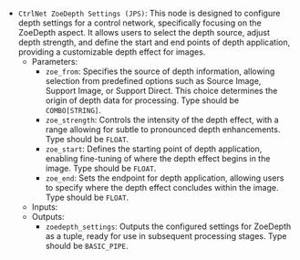 - `CtrlNet ZoeDepth Settings (JPS)`: This node is designed to configure depth settings for a control network, specifically focusing on the ZoeDepth aspect. It allows users to select the depth source, adjust depth strength, and define the start and end points of depth application, providing a customizable depth effect for images.
    - Parameters:
        - `zoe_from`: Specifies the source of depth information, allowing selection from predefined options such as Source Image, Support Image, or Support Direct. This choice determines the origin of depth data for processing. Type should be `COMBO[STRING]`.
        - `zoe_strength`: Controls the intensity of the depth effect, with a range allowing for subtle to pronounced depth enhancements. Type should be `FLOAT`.
        - `zoe_start`: Defines the starting point of depth application, enabling fine-tuning of where the depth effect begins in the image. Type should be `FLOAT`.
        - `zoe_end`: Sets the endpoint for depth application, allowing users to specify where the depth effect concludes within the image. Type should be `FLOAT`.
    - Inputs:
    - Outputs:
        - `zoedepth_settings`: Outputs the configured settings for ZoeDepth as a tuple, ready for use in subsequent processing stages. Type should be `BASIC_PIPE`.

